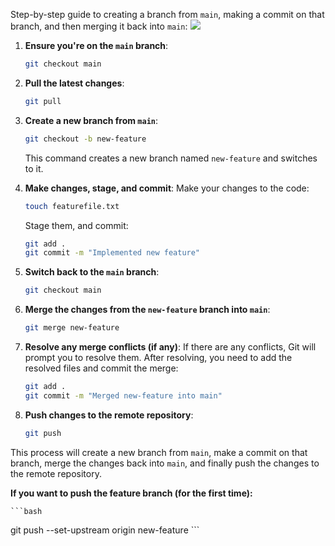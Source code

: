 Step-by-step guide to creating a branch from `main`, making a commit on that branch, and then merging it back into `main`:
<img src="https://learn.microsoft.com/en-us/azure/devops/repos/git/media/branching-guidance/featurebranching.png" />

1. **Ensure you're on the `main` branch**:
    ```bash
    git checkout main
    ```

2. **Pull the latest changes**:
    ```bash
    git pull
    ```

3. **Create a new branch from `main`**:
    ```bash
    git checkout -b new-feature
    ```
    This command creates a new branch named `new-feature` and switches to it.

4. **Make changes, stage, and commit**:
   Make your changes to the code:
   
    ```bash
    touch featurefile.txt
    ```

   
   Stage them, and commit:
    ```bash
    git add .
    git commit -m "Implemented new feature"
    ```

6. **Switch back to the `main` branch**:
    ```bash
    git checkout main
    ```

7. **Merge the changes from the `new-feature` branch into `main`**:
    ```bash
    git merge new-feature
    ```

8. **Resolve any merge conflicts (if any)**:
    If there are any conflicts, Git will prompt you to resolve them. After resolving, you need to add the resolved files and commit the merge:
    ```bash
    git add .
    git commit -m "Merged new-feature into main"
    ```

9. **Push changes to the remote repository**:
    ```bash
    git push
    ```

This process will create a new branch from `main`, make a commit on that branch, merge the changes back into `main`, and finally push the changes to the remote repository.

**If you want to push the feature branch (for the first time):**

    ```bash
git push --set-upstream origin new-feature
    ```



